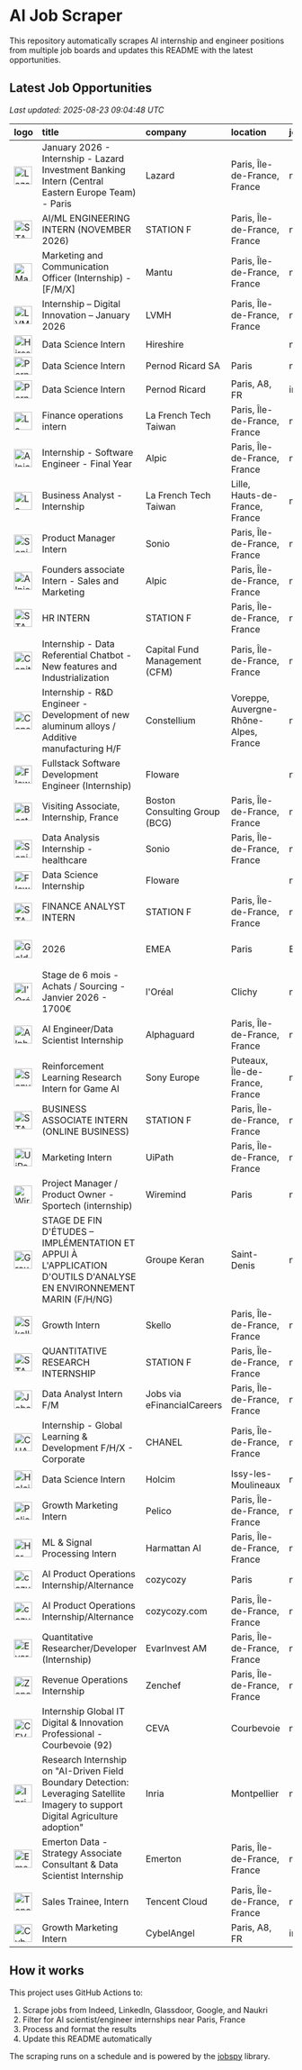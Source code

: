 # AI Job Scraper

This repository automatically scrapes AI internship and engineer positions from multiple job boards and updates this README with the latest opportunities.

## Latest Job Opportunities

*Last updated: 2025-08-23 09:04:48 UTC*

| logo                                                                                                                               | title                                                                                                                             | company                       | location                              | job_type   | apply                                                                                                               |   age (d) |
|:-----------------------------------------------------------------------------------------------------------------------------------|:----------------------------------------------------------------------------------------------------------------------------------|:------------------------------|:--------------------------------------|:-----------|:--------------------------------------------------------------------------------------------------------------------|----------:|
| <img src="https://logo.clearbit.com/lazard.com" width="32" height="32" alt="Lazard logo">                                          | January 2026 - Internship - Lazard Investment Banking Intern (Central Eastern Europe Team) - Paris                                | Lazard                        | Paris, Île-de-France, France          | nan        | [![Apply](https://img.shields.io/badge/Apply-brightgreen)](https://www.linkedin.com/jobs/view/4264325169)           |         0 |
| <img src="https://logo.clearbit.com/stationf.com" width="32" height="32" alt="STATION F logo">                                     | AI/ML ENGINEERING INTERN (NOVEMBER 2026)                                                                                          | STATION F                     | Paris, Île-de-France, France          | nan        | [![Apply](https://img.shields.io/badge/Apply-brightgreen)](https://www.linkedin.com/jobs/view/4289587789)           |         0 |
| <img src="https://logo.clearbit.com/mantu.com" width="32" height="32" alt="Mantu logo">                                            | Marketing and Communication Officer (Internship) - [F/M/X]                                                                        | Mantu                         | Paris, Île-de-France, France          | nan        | [![Apply](https://img.shields.io/badge/Apply-brightgreen)](https://www.linkedin.com/jobs/view/4278661634)           |         0 |
| <img src="https://logo.clearbit.com/lvmh.com" width="32" height="32" alt="LVMH logo">                                              | Internship – Digital Innovation – January 2026                                                                                    | LVMH                          | Paris, Île-de-France, France          | nan        | [![Apply](https://img.shields.io/badge/Apply-brightgreen)](https://www.linkedin.com/jobs/view/4289418938)           |         1 |
| <img src="https://logo.clearbit.com/hireshire.com" width="32" height="32" alt="Hireshire logo">                                    | Data Science Intern                                                                                                               | Hireshire                     |                                       | nan        | [![Apply](https://img.shields.io/badge/Apply-brightgreen)](https://www.linkedin.com/jobs/view/4286795238)           |         1 |
| <img src="https://logo.clearbit.com/pernodricard.com" width="32" height="32" alt="Pernod Ricard SA logo">                          | Data Science Intern                                                                                                               | Pernod Ricard SA              | Paris                                 | nan        | [![Apply](https://img.shields.io/badge/Apply-brightgreen)](https://www.glassdoor.fr/job-listing/j?jl=1009850907774) |         1 |
| <img src="https://logo.clearbit.com/pernodricard.com" width="32" height="32" alt="Pernod Ricard logo">                             | Data Science Intern                                                                                                               | Pernod Ricard                 | Paris, A8, FR                         | internship | [![Apply](https://img.shields.io/badge/Apply-brightgreen)](https://fr.indeed.com/viewjob?jk=aa0c32fda31048e6)       |         2 |
| <img src="https://logo.clearbit.com/lafrenchtechtaiwan.com" width="32" height="32" alt="La French Tech Taiwan logo">               | Finance operations intern                                                                                                         | La French Tech Taiwan         | Paris, Île-de-France, France          | nan        | [![Apply](https://img.shields.io/badge/Apply-brightgreen)](https://www.linkedin.com/jobs/view/4289059852)           |         2 |
| <img src="https://logo.clearbit.com/alpic.com" width="32" height="32" alt="Alpic logo">                                            | Internship - Software Engineer - Final Year                                                                                       | Alpic                         | Paris, Île-de-France, France          | nan        | [![Apply](https://img.shields.io/badge/Apply-brightgreen)](https://www.linkedin.com/jobs/view/4289302167)           |         2 |
| <img src="https://logo.clearbit.com/lafrenchtechtaiwan.com" width="32" height="32" alt="La French Tech Taiwan logo">               | Business Analyst - Internship                                                                                                     | La French Tech Taiwan         | Lille, Hauts-de-France, France        | nan        | [![Apply](https://img.shields.io/badge/Apply-brightgreen)](https://www.linkedin.com/jobs/view/4289061495)           |         2 |
| <img src="https://logo.clearbit.com/sonio.com" width="32" height="32" alt="Sonio logo">                                            | Product Manager Intern                                                                                                            | Sonio                         | Paris, Île-de-France, France          | nan        | [![Apply](https://img.shields.io/badge/Apply-brightgreen)](https://www.linkedin.com/jobs/view/4289296779)           |         2 |
| <img src="https://logo.clearbit.com/alpic.com" width="32" height="32" alt="Alpic logo">                                            | Founders associate Intern - Sales and Marketing                                                                                   | Alpic                         | Paris, Île-de-France, France          | nan        | [![Apply](https://img.shields.io/badge/Apply-brightgreen)](https://www.linkedin.com/jobs/view/4289303144)           |         2 |
| <img src="https://logo.clearbit.com/stationf.com" width="32" height="32" alt="STATION F logo">                                     | HR INTERN                                                                                                                         | STATION F                     | Paris, Île-de-France, France          | nan        | [![Apply](https://img.shields.io/badge/Apply-brightgreen)](https://www.linkedin.com/jobs/view/4288701096)           |         2 |
| <img src="https://logo.clearbit.com/capitalfundmanagementcfm.com" width="32" height="32" alt="Capital Fund Management (CFM) logo"> | Internship -  Data Referential Chatbot - New features and Industrialization                                                       | Capital Fund Management (CFM) | Paris, Île-de-France, France          | nan        | [![Apply](https://img.shields.io/badge/Apply-brightgreen)](https://www.linkedin.com/jobs/view/4288187854)           |         3 |
| <img src="https://logo.clearbit.com/constellium.com" width="32" height="32" alt="Constellium logo">                                | Internship - R&D Engineer -Development of new aluminum alloys / Additive manufacturing H/F                                        | Constellium                   | Voreppe, Auvergne-Rhône-Alpes, France | nan        | [![Apply](https://img.shields.io/badge/Apply-brightgreen)](https://www.linkedin.com/jobs/view/4261412415)           |         4 |
| <img src="https://logo.clearbit.com/floware.com" width="32" height="32" alt="Floware logo">                                        | Fullstack Software Development Engineer (Internship)                                                                              | Floware                       |                                       | nan        | [![Apply](https://img.shields.io/badge/Apply-brightgreen)](https://www.linkedin.com/jobs/view/4285010497)           |         5 |
| <img src="https://logo.clearbit.com/bostonconsultingbcg.com" width="32" height="32" alt="Boston Consulting Group (BCG) logo">      | Visiting Associate, Internship, France                                                                                            | Boston Consulting Group (BCG) | Paris, Île-de-France, France          | nan        | [![Apply](https://img.shields.io/badge/Apply-brightgreen)](https://www.linkedin.com/jobs/view/4074897264)           |         5 |
| <img src="https://logo.clearbit.com/sonio.com" width="32" height="32" alt="Sonio logo">                                            | Data Analysis Internship - healthcare                                                                                             | Sonio                         | Paris, Île-de-France, France          | nan        | [![Apply](https://img.shields.io/badge/Apply-brightgreen)](https://www.linkedin.com/jobs/view/4287963810)           |         5 |
| <img src="https://logo.clearbit.com/floware.com" width="32" height="32" alt="Floware logo">                                        | Data Science Internship                                                                                                           | Floware                       |                                       | nan        | [![Apply](https://img.shields.io/badge/Apply-brightgreen)](https://www.linkedin.com/jobs/view/4284790093)           |         5 |
| <img src="https://logo.clearbit.com/stationf.com" width="32" height="32" alt="STATION F logo">                                     | FINANCE ANALYST INTERN                                                                                                            | STATION F                     | Paris, Île-de-France, France          | nan        | [![Apply](https://img.shields.io/badge/Apply-brightgreen)](https://www.linkedin.com/jobs/view/4287083245)           |         6 |
| <img src="https://logo.clearbit.com/goldmansachs.com" width="32" height="32" alt="Goldman Sachs logo">                             | 2026 | EMEA | Paris | Engineering | Seasonal/Off Cycle Internship                                                                 | Goldman Sachs                 | Paris                                 | nan        | [![Apply](https://img.shields.io/badge/Apply-brightgreen)](https://www.glassdoor.fr/job-listing/j?jl=1009844441920) |         8 |
| <img src="https://logo.clearbit.com/loréal.com" width="32" height="32" alt="l'Oréal logo">                                         | Stage de 6 mois - Achats / Sourcing - Janvier 2026 - 1700€                                                                        | l'Oréal                       | Clichy                                | nan        | [![Apply](https://img.shields.io/badge/Apply-brightgreen)](https://www.glassdoor.fr/job-listing/j?jl=1009843841795) |         8 |
| <img src="https://logo.clearbit.com/alphaguard.com" width="32" height="32" alt="Alphaguard logo">                                  | AI Engineer/Data Scientist Internship                                                                                             | Alphaguard                    | Paris, Île-de-France, France          | nan        | [![Apply](https://img.shields.io/badge/Apply-brightgreen)](https://www.linkedin.com/jobs/view/4286648093)           |         8 |
| <img src="https://logo.clearbit.com/sonyeurope.com" width="32" height="32" alt="Sony Europe logo">                                 | Reinforcement Learning Research Intern for Game AI                                                                                | Sony Europe                   | Puteaux, Île-de-France, France        | nan        | [![Apply](https://img.shields.io/badge/Apply-brightgreen)](https://www.linkedin.com/jobs/view/4286924679)           |         8 |
| <img src="https://logo.clearbit.com/stationf.com" width="32" height="32" alt="STATION F logo">                                     | BUSINESS ASSOCIATE INTERN (ONLINE BUSINESS)                                                                                       | STATION F                     | Paris, Île-de-France, France          | nan        | [![Apply](https://img.shields.io/badge/Apply-brightgreen)](https://www.linkedin.com/jobs/view/4286191083)           |         8 |
| <img src="https://logo.clearbit.com/uipath.com" width="32" height="32" alt="UiPath logo">                                          | Marketing Intern                                                                                                                  | UiPath                        | Paris, Île-de-France, France          | nan        | [![Apply](https://img.shields.io/badge/Apply-brightgreen)](https://www.linkedin.com/jobs/view/4269630833)           |         8 |
| <img src="https://logo.clearbit.com/wiremind.com" width="32" height="32" alt="Wiremind logo">                                      | Project Manager / Product Owner - Sportech (internship)                                                                           | Wiremind                      | Paris                                 | nan        | [![Apply](https://img.shields.io/badge/Apply-brightgreen)](https://www.glassdoor.fr/job-listing/j?jl=1009842557447) |        10 |
| <img src="https://logo.clearbit.com/groupekeran.com" width="32" height="32" alt="Groupe Keran logo">                               | STAGE DE FIN D'ÉTUDES – IMPLÉMENTATION ET APPUI À L'APPLICATION D'OUTILS D'ANALYSE EN ENVIRONNEMENT MARIN (F/H/NG)                | Groupe Keran                  | Saint-Denis                           | nan        | [![Apply](https://img.shields.io/badge/Apply-brightgreen)](https://www.glassdoor.fr/job-listing/j?jl=1009841203496) |        11 |
| <img src="https://logo.clearbit.com/skello.com" width="32" height="32" alt="Skello logo">                                          | Growth Intern                                                                                                                     | Skello                        | Paris, Île-de-France, France          | nan        | [![Apply](https://img.shields.io/badge/Apply-brightgreen)](https://www.linkedin.com/jobs/view/4229005235)           |        13 |
| <img src="https://logo.clearbit.com/stationf.com" width="32" height="32" alt="STATION F logo">                                     | QUANTITATIVE RESEARCH INTERNSHIP                                                                                                  | STATION F                     | Paris, Île-de-France, France          | nan        | [![Apply](https://img.shields.io/badge/Apply-brightgreen)](https://www.linkedin.com/jobs/view/4282085462)           |        13 |
| <img src="https://logo.clearbit.com/jobsviaefinancialcareers.com" width="32" height="32" alt="Jobs via eFinancialCareers logo">    | Data Analyst Intern F/M                                                                                                           | Jobs via eFinancialCareers    | Paris, Île-de-France, France          | nan        | [![Apply](https://img.shields.io/badge/Apply-brightgreen)](https://www.linkedin.com/jobs/view/4282946970)           |        13 |
| <img src="https://logo.clearbit.com/chanel.com" width="32" height="32" alt="CHANEL logo">                                          | Internship - Global Learning & Development F/H/X - Corporate                                                                      | CHANEL                        | Paris, Île-de-France, France          | nan        | [![Apply](https://img.shields.io/badge/Apply-brightgreen)](https://www.linkedin.com/jobs/view/3904542442)           |        15 |
| <img src="https://logo.clearbit.com/holcim.com" width="32" height="32" alt="Holcim logo">                                          | Data Science Intern                                                                                                               | Holcim                        | Issy-les-Moulineaux                   | nan        | [![Apply](https://img.shields.io/badge/Apply-brightgreen)](https://www.glassdoor.fr/job-listing/j?jl=1009836403218) |        16 |
| <img src="https://logo.clearbit.com/pelico.com" width="32" height="32" alt="Pelico logo">                                          | Growth Marketing Intern                                                                                                           | Pelico                        | Paris, Île-de-France, France          | nan        | [![Apply](https://img.shields.io/badge/Apply-brightgreen)](https://www.linkedin.com/jobs/view/4266740929)           |        17 |
| <img src="https://logo.clearbit.com/harmattanai.com" width="32" height="32" alt="Harmattan AI logo">                               | ML & Signal Processing Intern                                                                                                     | Harmattan AI                  | Paris, Île-de-France, France          | nan        | [![Apply](https://img.shields.io/badge/Apply-brightgreen)](https://www.linkedin.com/jobs/view/4194464797)           |        18 |
| <img src="https://logo.clearbit.com/cozycozy.com" width="32" height="32" alt="cozycozy logo">                                      | AI Product Operations Internship/Alternance                                                                                       | cozycozy                      | Paris                                 | nan        | [![Apply](https://img.shields.io/badge/Apply-brightgreen)](https://www.glassdoor.fr/job-listing/j?jl=1009833805301) |        18 |
| <img src="https://logo.clearbit.com/cozycozycom.com" width="32" height="32" alt="cozycozy.com logo">                               | AI Product Operations Internship/Alternance                                                                                       | cozycozy.com                  | Paris, Île-de-France, France          | nan        | [![Apply](https://img.shields.io/badge/Apply-brightgreen)](https://www.linkedin.com/jobs/view/4279630281)           |        19 |
| <img src="https://logo.clearbit.com/evarinvestam.com" width="32" height="32" alt="EvarInvest AM logo">                             | Quantitative Researcher/Developer (Internship)                                                                                    | EvarInvest AM                 | Paris, Île-de-France, France          | nan        | [![Apply](https://img.shields.io/badge/Apply-brightgreen)](https://www.linkedin.com/jobs/view/4279593584)           |        19 |
| <img src="https://logo.clearbit.com/zenchef.com" width="32" height="32" alt="Zenchef logo">                                        | Revenue Operations Internship                                                                                                     | Zenchef                       | Paris, Île-de-France, France          | nan        | [![Apply](https://img.shields.io/badge/Apply-brightgreen)](https://www.linkedin.com/jobs/view/4279583803)           |        19 |
| <img src="https://logo.clearbit.com/ceva.com" width="32" height="32" alt="CEVA logo">                                              | Internship Global IT Digital & Innovation Professional - Courbevoie (92)                                                          | CEVA                          | Courbevoie                            | nan        | [![Apply](https://img.shields.io/badge/Apply-brightgreen)](https://www.glassdoor.fr/job-listing/j?jl=1009831074486) |        21 |
| <img src="https://logo.clearbit.com/inria.com" width="32" height="32" alt="Inria logo">                                            | Research Internship on "AI-Driven Field Boundary Detection: Leveraging Satellite Imagery to support Digital Agriculture adoption" | Inria                         | Montpellier                           | nan        | [![Apply](https://img.shields.io/badge/Apply-brightgreen)](https://www.glassdoor.fr/job-listing/j?jl=1009829167989) |        22 |
| <img src="https://logo.clearbit.com/emerton.com" width="32" height="32" alt="Emerton logo">                                        | Emerton Data - Strategy Associate Consultant & Data Scientist Internship                                                          | Emerton                       | Paris, Île-de-France, France          | nan        | [![Apply](https://img.shields.io/badge/Apply-brightgreen)](https://www.linkedin.com/jobs/view/4273348162)           |        24 |
| <img src="https://logo.clearbit.com/tencentcloud.com" width="32" height="32" alt="Tencent Cloud logo">                             | Sales Trainee, Intern                                                                                                             | Tencent Cloud                 | Paris, Île-de-France, France          | nan        | [![Apply](https://img.shields.io/badge/Apply-brightgreen)](https://www.linkedin.com/jobs/view/4274300948)           |        24 |
| <img src="https://logo.clearbit.com/cybelangel.com" width="32" height="32" alt="CybelAngel logo">                                  | Growth Marketing Intern                                                                                                           | CybelAngel                    | Paris, A8, FR                         | internship | [![Apply](https://img.shields.io/badge/Apply-brightgreen)](https://fr.indeed.com/viewjob?jk=9f55559eb92b38e6)       |        31 |

## How it works

This project uses GitHub Actions to:
1. Scrape jobs from Indeed, LinkedIn, Glassdoor, Google, and Naukri
2. Filter for AI scientist/engineer internships near Paris, France  
3. Process and format the results
4. Update this README automatically

The scraping runs on a schedule and is powered by the [jobspy](https://github.com/Bunsly/JobSpy) library.
